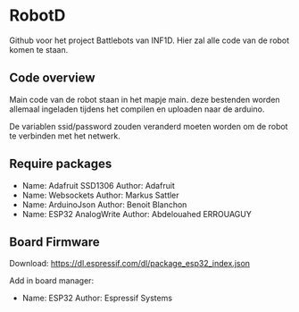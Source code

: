 # RobotD

Github voor het project Battlebots van INF1D.
Hier zal alle code van de robot komen te staan.

## Code overview

Main code van de robot staan in het mapje main.
deze bestenden worden allemaal ingeladen tijdens het compilen en uploaden naar de arduino.

De variablen ssid/password zouden veranderd moeten worden om de robot te verbinden met het netwerk.

## Require packages

- Name: Adafruit SSD1306 Author: Adafruit
- Name: Websockets Author: Markus Sattler
- Name: ArduinoJson Author: Benoit Blanchon
- Name: ESP32 AnalogWrite Author: Abdelouahed ERROUAGUY

## Board Firmware
Download: https://dl.espressif.com/dl/package_esp32_index.json 

Add in board manager:
- Name: ESP32 Author: Espressif Systems
